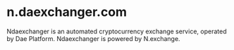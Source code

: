 # n.daexchanger.com
Ndaexchanger is an automated cryptocurrency exchange service, operated by Dae Platform.
Ndaexchanger is powered by N.exchange.
